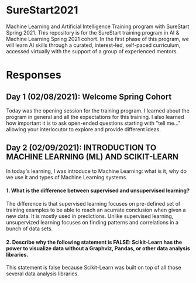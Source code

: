 # SureStart2021
Machine Learning and Artificial Intelligence Training program with SureStart Spring 2021.
This repository is for the SureStart training program in AI & Machine Learning Spring 2021 cohort. In the first phase of this program, we will learn AI skills through a curated, interest-led, self-paced curriculum, accessed virtually with the support of a group of experienced mentors. 

# Responses
## Day 1 (02/08/2021): Welcome Spring Cohort
Today was the opening session for the training program. I learned about the program in general and all the expectations for this training. I also learned how important it is to ask open-ended questions starting with "tell me..." allowing your interlocutor to explore and provide different ideas. 

## Day 2 (02/09/2021): INTRODUCTION TO MACHINE LEARNING (ML) AND SCIKIT-LEARN
In today's learning, I was introduce to Machine Learning: what is it, why do we use it and types of Machine Learning systems.
#### 1. What is the difference between supervised and unsupervised learning?
The difference is that supervised learning focuses on pre-defined set of training examples to be able to reach an acurrate conclusion when given a new data. It is mostly used in predictions. Unlike supervised learning, unsupervized learning focuses on finding patterns and correlations in a bunch of data sets. 
#### 2. Describe why the following statement is FALSE: Scikit-Learn has the power to visualize data without a Graphviz, Pandas, or other data analysis libraries.
This statement is false because Scikit-Learn was built on top of all those several data analysis libraries.
